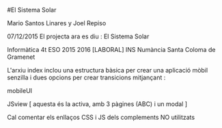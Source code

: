 #El Sistema Solar

Mario Santos Linares y Joel Repiso


07/12/2015
El projecta ara es diu : El Sistema Solar

Informàtica 4t ESO 2015 2016 [LABORAL]
INS Numància 
Santa Coloma de Gramenet

L'arxiu index inclou una estructura bàsica per crear una 
aplicació mòbil senzilla i dues opcions per crear transicions
mitjançant :

mobileUI

JSview [ aquesta és la activa, amb 3 pàgines (ABC) i un modal ]

Cal comentar els enllaços CSS i JS dels complements NO utilitzats
